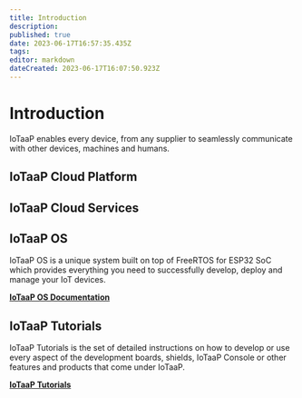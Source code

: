 ```yaml
---
title: Introduction
description: 
published: true
date: 2023-06-17T16:57:35.435Z
tags: 
editor: markdown
dateCreated: 2023-06-17T16:07:50.923Z
---
```


# Introduction

IoTaaP enables every device, from any supplier to seamlessly communicate with other devices, machines and humans. 


## IoTaaP Cloud Platform

## IoTaaP Cloud Services

## IoTaaP OS

IoTaaP OS is a unique system built on top of FreeRTOS for ESP32 SoC which provides everything you need to successfully develop, deploy and manage your IoT devices.

[**IoTaaP OS Documentation**](https://docs.iotaap.io/docs-iotaap-os/)

## IoTaaP Tutorials

IoTaaP Tutorials is the set of detailed instructions on how to develop or use every aspect of the development boards, shields,
IoTaaP Console or other features and products that come under IoTaaP.

[**IoTaaP Tutorials**](https://docs.iotaap.io/docs-tutorials/)

